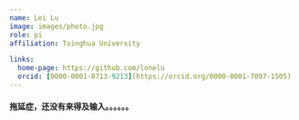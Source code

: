 ```yaml
---
name: Lei Lu
image: images/photo.jpg
role: pi
affiliation: Tsinghua University 

links:
  home-page: https://github.com/lonelu
  orcid: [0000-0001-8713-9213](https://orcid.org/0000-0001-7097-1505)
---
```


#### 拖延症，还没有来得及输入。。。。。。
